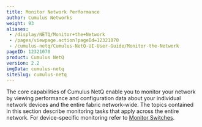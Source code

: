 ```yaml
---
title: Monitor Network Performance
author: Cumulus Networks
weight: 93
aliases:
 - /display/NETQ/Monitor+the+Network
 - /pages/viewpage.action?pageId=12321070
 - /cumulus-netq/Cumulus-NetQ-UI-User-Guide/Monitor-the-Network
pageID: 12321070
product: Cumulus NetQ
version: 2.2
imgData: cumulus-netq
siteSlug: cumulus-netq
---
```

The core capabilities of Cumulus NetQ enable you to monitor your network by viewing performance and configuration data about your individual network devices and the entire fabric network-wide. The topics contained in this section describe monitoring tasks that
apply across the entire network. For device-specific monitoring refer to [Monitor Switches](/cumulus-netq/Cumulus-NetQ-UI-User-Guide/Monitor-Devices).

